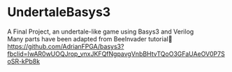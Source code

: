 # UndertaleBasys3<br>
A Final Project, an undertale-like game using Basys3 and Verilog <br>
Many parts have been adapted from BeeInvader tutorial:bee: 
<br>https://github.com/AdrianFPGA/basys3?fbclid=IwAR0wUOQJrop_vnxJKFQfNgpavgVnbBHtvTQoO3GFaUAeOV0P7SoSR-kPb8k<br>
